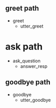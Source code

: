 ## greet path
* greet
  - utter_greet

# ask path
* ask_question
  - answer_resp

## goodbye path
* goodbye
  - utter_goodbye